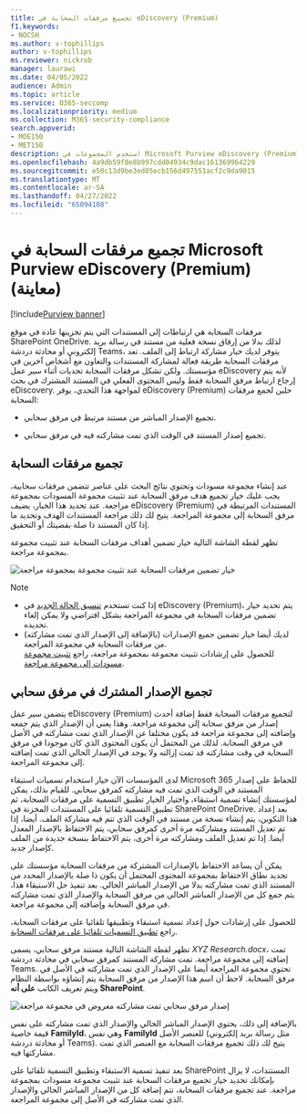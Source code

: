 ```yaml
---
title: تجميع مرفقات السحابة في eDiscovery (Premium)
f1.keywords:
- NOCSH
ms.author: v-tophillips
author: v-tophillips
ms.reviewer: nickrob
manager: laurawi
ms.date: 04/05/2022
audience: Admin
ms.topic: article
ms.service: O365-seccomp
ms.localizationpriority: medium
ms.collection: M365-security-compliance
search.appverid:
- MOE150
- MET150
description: استخدم المجموعات في Microsoft Purview eDiscovery (Premium) لجمع مرفقات السحابة للمراجعة في تحقيق أو حالة.
ms.openlocfilehash: 4a9db59f8e8b997cdd04934c9dac161369964229
ms.sourcegitcommit: e50c13d9be3ed05ecb156d497551acf2c9da9015
ms.translationtype: MT
ms.contentlocale: ar-SA
ms.lasthandoff: 04/27/2022
ms.locfileid: "65094108"
---
```

# <a name="collect-cloud-attachments-in-microsoft-purview-ediscovery-premium-preview"></a>تجميع مرفقات السحابة في Microsoft Purview eDiscovery (Premium) (معاينة)

[!include[Purview banner](../includes/purview-rebrand-banner.md)]

مرفقات السحابة هي ارتباطات إلى المستندات التي يتم تخزينها عادة في موقع SharePoint OneDrive. لذلك بدلا من إرفاق نسخة فعلية من مستند في رسالة بريد إلكتروني أو محادثة دردشة Teams، يتوفر لديك خيار مشاركة ارتباط إلى الملف. تعد مرفقات السحابة طريقة فعالة لمشاركة المستندات والتعاون مع أشخاص آخرين في مؤسستك. ولكن تشكل مرفقات السحابة تحديات أثناء سير عمل eDiscovery لأنه يتم إرجاع ارتباط مرفق السحابة فقط وليس المحتوى الفعلي في المستند المشترك في بحث eDiscovery. لمواجهة هذا التحدي، يوفر eDiscovery (Premium) حلين لجمع مرفقات السحابة:  

- تجميع الإصدار المباشر من مستند مرتبط في مرفق سحابي.

- تجميع إصدار المستند في الوقت الذي تمت مشاركته فيه في مرفق سحابي.

## <a name="collecting-cloud-attachments"></a>تجميع مرفقات السحابة

عند إنشاء مجموعة مسودات وتحتوي نتائج البحث على عناصر تتضمن مرفقات سحابية، يجب عليك خيار تجميع هدف مرفق السحابة عند تثبيت مجموعة المسودات بمجموعة مراجعة. عند تحديد هذا الخيار، يضيف eDiscovery (Premium) المستندات المرتبطة في مرفق السحابة إلى مجموعة المراجعة. يتيح لك ذلك مراجعة المستندات الهدف وتحديد ما إذا كان المستند ذا صلة بقضيتك أو التحقيق.

تظهر لقطة الشاشة التالية خيار تضمين أهداف مرفقات السحابة عند تثبيت مجموعة بمجموعة مراجعة.

![خيار تضمين مرفقات السحابة عند تثبيت مجموعة بمجموعة مراجعة](../media/CollectCloudAttachments1.png)

> [!NOTE]
>- إذا كنت تستخدم [تنسيق الحالة الجديد](advanced-ediscovery-new-case-format.md) في eDiscovery (Premium)، يتم تحديد خيار تضمين مرفقات السحابة في مجموعة المراجعة بشكل افتراضي ولا يمكن إلغاء تحديده.<br/>
>- لديك أيضا خيار تضمين جميع الإصدارات (بالإضافة إلى الإصدار الذي تمت مشاركته) من مرفقات السحابة في مجموعة المراجعة.  
للحصول على إرشادات تثبيت مجموعة بمجموعة مراجعة، راجع [تثبيت مجموعة مسودات إلى مجموعة مراجعة](commit-draft-collection.md).

## <a name="collecting-the-version-shared-in-a-cloud-attachment"></a>تجميع الإصدار المشترك في مرفق سحابي

يتضمن سير عمل eDiscovery (Premium) لتجميع مرفقات السحابة فقط إضافة أحدث إصدار من مرفق سحابة إلى مجموعة مراجعة. وهذا يعني أن الإصدار الذي يتم جمعه وإضافته إلى مجموعة مراجعة قد يكون مختلفا عن الإصدار الذي تمت مشاركته في الأصل في مرفق السحابة. لذلك من المحتمل أن يكون المحتوى الذي كان موجودا في مرفق السحابة في وقت مشاركته قد تمت إزالته ولا يوجد في الإصدار الحالي الذي تمت إضافته إلى مجموعة المراجعة.

لدى المؤسسات الآن خيار استخدام تسميات استبقاء Microsoft 365 للحفاظ على إصدار المستند في الوقت الذي تمت فيه مشاركته كمرفق سحابي. للقيام بذلك، يمكن لمؤسستك إنشاء تسمية استبقاء، واختيار الخيار تطبيق التسمية على مرفقات السحابة، ثم تطبيق التسمية تلقائيا على المستندات المخزنة في SharePoint OneDrive. بعد إعداد هذا التكوين، يتم إنشاء نسخة من مستند في الوقت الذي تتم فيه مشاركة الملف. أيضا، إذا تم تعديل المستند ومشاركته مرة أخرى كمرفق سحابي، يتم الاحتفاظ بالإصدار المعدل أيضا. إذا تم تعديل الملف ومشاركته مرة أخرى، يتم الاحتفاظ بنسخة جديدة من الملف كإصدار جديد.

يمكن أن يساعد الاحتفاظ بالإصدارات المشتركة من مرفقات السحابة مؤسستك على تحديد نطاق الاحتفاظ بمجموعة المحتوى المحتمل أن يكون ذا صلة بالإصدار المحدد من المستند الذي تمت مشاركته بدلا من الإصدار المباشر الحالي. بعد تنفيذ حل الاستبقاء هذا، يتم جمع كل من الإصدار المباشر الحالي من مرفق السحابة والإصدار الذي تمت مشاركته في مرفق السحابة وإضافته إلى مجموعة مراجعة.

للحصول على إرشادات حول إعداد تسمية استبقاء وتطبيقها تلقائيا على مرفقات السحابة، راجع [تطبيق التسميات تلقائيا على مرفقات السحابة](apply-retention-labels-automatically.md#auto-apply-labels-to-cloud-attachments).

تظهر لقطة الشاشة التالية مستند مرفق سحابي، يسمى *XYZ Research.docx*، تمت إضافته إلى مجموعة مراجعة. تمت مشاركة المستند كمرفق سحابي في محادثة دردشة Teams. تحتوي مجموعة المراجعة أيضا على الإصدار الذي تمت مشاركته في الأصل في مرفق السحابة. لاحظ أن اسم هذا الإصدار من مرفق السحابة يتم إنشاؤه بواسطة النظام ويتم تعريف الكاتب **على أنه SharePoint**.

![إصدار مرفق سحابي تمت مشاركته معروض في مجموعة مراجعة](../media/CollectCloudAttachments2.png)

بالإضافة إلى ذلك، يحتوي الإصدار المباشر الحالي والإصدار الذي تمت مشاركته على نفس قيمة خاصية **FamilyId**، وهي نفس **FamilyId** للعنصر الأصل (مثل رسالة بريد إلكتروني أو محادثة دردشة Teams). يتيح لك ذلك تجميع مرفقات السحابة مع العنصر الذي تمت مشاركتها فيه.

بعد تنفيذ تسمية الاستبقاء وتطبيق التسمية تلقائيا على SharePoint المستندات، لا يزال بإمكانك تحديد خيار تجميع مرفقات السحابة عند تثبيت مجموعة مسودات بمجموعة مراجعة. عند تجميع مرفقات السحابة، تتم إضافة كل من الإصدار المباشر الحالي والإصدار الذي تمت مشاركته في الأصل إلى مجموعة المراجعة.
